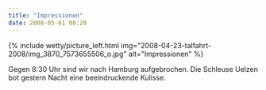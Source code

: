 ```yaml
---
title: "Impressionen"
date: 2008-05-01 08:29
---
```

{% include wetty/picture_left.html img="2008-04-23-talfahrt-2008/img_3870_7573655506_o.jpg" alt="Impressionen" %}

Gegen 8:30 Uhr sind wir nach Hamburg aufgebrochen. Die Schleuse Uelzen bot gestern Nacht eine beeindruckende Kulisse.
